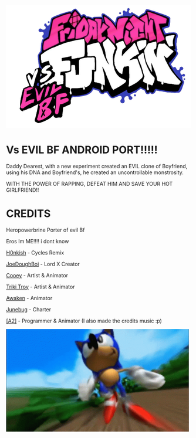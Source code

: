 ![](https://raw.githubusercontent.com/A2source/A2archive/main/bump0014.png)

# Vs EVIL BF ANDROID PORT!!!!!

Daddy Dearest, with a new experiment created an EVIL clone of Boyfriend, using his DNA and Boyfriend's, he created an uncontrollable monstrosity.

WITH THE POWER OF RAPPING, DEFEAT HIM AND SAVE YOUR HOT GIRLFRIEND!!

# CREDITS
Heropowerbrine Porter of evil Bf

Eros Im ME!!!! i dont know 

[H0nkish](https://twitter.com/H0nkish) - Cycles Remix

[JoeDoughBoi](https://twitter.com/losermakesgames) - Lord X Creator

[Cooey](https://twitter.com/cooey05) - Artist & Animator

[Triki Troy](https://twitter.com/Triki_Tr0y) - Artist & Animator

[Awaken](https://twitter.com/BakingMeshes) - Animator

[Junebug](https://twitter.com/junebug_7801) - Charter

[[A2]](https://a2source.github.io) - Programmer & Animator (I also made the credits music :p)

![](https://raw.githubusercontent.com/A2source/A2archive/main/sonic-sonic-the-hedgehog.gif)
